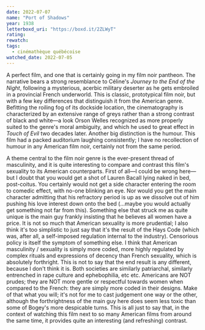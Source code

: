 ```yaml
---
date: 2022-07-07
name: "Port of Shadows"
year: 1938
letterboxd_uri: "https://boxd.it/2ZLWyT"
rating: 
rewatch: 
tags:
  - cinémathèque québécoise
watched_date: 2022-07-05
---
```


A perfect film, and one that is certainly going in my film noir pantheon. The narrative bears a strong resemblance to Céline's *Journey to the End of the Night*, following a mysterious, acerbic military deserter as he gets embroiled in a provincial French underworld. This is classic, prototypical film noir, but with a few key differences that distinguish it from the American genre. Befitting the roiling fog of its dockside location, the cinematography is characterized by an extensive range of greys rather than a strong contrast of black and white—a look Orson Welles recognized as more properly suited to the genre's moral ambiguity, and which he used to great effect in *Touch of Evil* two decades later. Another big distinction is the humour. This film had a packed auditorium laughing consistently; I have no recollection of humour in any American film noir, certainly not from the same period.

A theme central to the film noir genre is the ever-present thread of masculinity, and it is quite interesting to compare and contrast this film's sexuality to its American counterparts. First of all—I could be wrong here—but I doubt that you would get a shot of Lauren Bacall lying naked in bed, post-coitus. You certainly would not get a side character entering the room to comedic effect, with no-one blinking an eye. Nor would you get the main character admitting that his refractory period is up as we dissolve out of him pushing his love interest down onto the bed (...maybe you would actually get something not far from this). Something else that struck me as quite unique is the main guy frankly insisting that he believes all women have a price. It is not so much that American sexuality is more prudential; I also think it's too simplistic to just say that it's the result of the Hays Code (which was, after all, a self-imposed regulation internal to the industry). Censorious policy is itself the symptom of something else. I think that American masculinity / sexuality is simply more coded, more highly regulated by complex rituals and expressions of decency than French sexuality, which is absolutely forthright. This is not to say that the end result is any different, because I don't think it is. Both societies are similarly patriarchal, similarly entrenched in rape culture and ephebophilia, etc etc. Americans are NOT prudes; they are NOT more gentle or respectful towards women when compared to the French: they are simply more coded in their designs. Make of that what you will; it's not for me to cast judgement one way or the other, although the forthrightness of the main guy here does seem less toxic than some of Bogey's more despicable turns. This is all just to say that, in the context of watching this film next to so many American films from around the same time, it provides quite an interesting (and refreshing) contrast.

